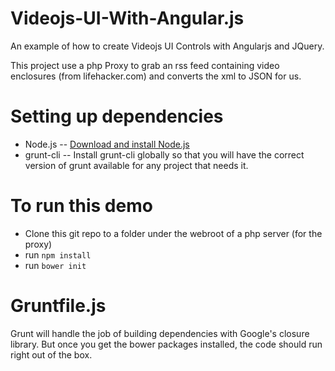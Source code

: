# Videojs-UI-With-Angular.js
An example of how to create Videojs UI Controls with Angularjs and JQuery.

This project use a php Proxy to grab an rss feed containing video enclosures (from lifehacker.com) and converts the xml to JSON for us.

# Setting up dependencies
- Node.js -- [Download and install Node.js](http://nodejs.org/download/)
- grunt-cli -- Install grunt-cli globally so that you will have the correct version of grunt available for any project that needs it.

# To run this demo
- Clone this git repo to a folder under the webroot of a php server (for the proxy)
- run `npm install` 
- run `bower init`

# Gruntfile.js
Grunt will handle the job of building dependencies with Google's closure library. But once you get the bower packages installed, the code should run right out of the box.
